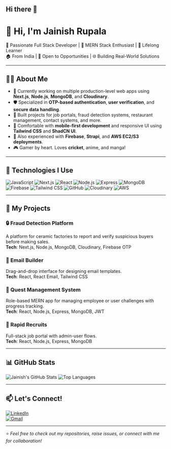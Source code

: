 ## Hi there 👋
# 👋 Hi, I'm Jainish Rupala

🎯 Passionate Full Stack Developer | 🚀 MERN Stack Enthusiast | 🧠 Lifelong Learner  
🏠 From India | 💼 Open to Opportunities | 🌐 Building Real-World Solutions

---

## 🧑‍💻 About Me

- 🔭 Currently working on multiple production-level web apps using **Next.js**, **Node.js**, **MongoDB**, and **Cloudinary**.
- 🛡️ Specialized in **OTP-based authentication**, **user verification**, and **secure data handling**.
- 💼 Built projects for job portals, fraud detection systems, restaurant management, contact systems, and more.
- 📱 Comfortable with **mobile-first development** and responsive UI using **Tailwind CSS** and **ShadCN UI**.
- 🧩 Also experienced with **Firebase**, **Strapi**, and **AWS EC2/S3 deployments**.
- 🎮 Gamer by heart. Loves **cricket**, anime, and manga!

---

## 🧰 Technologies I Use

![JavaScript](https://img.shields.io/badge/-JavaScript-black?style=flat&logo=javascript)
![Next.js](https://img.shields.io/badge/-Next.js-black?style=flat&logo=next.js)
![React](https://img.shields.io/badge/-React-black?style=flat&logo=react)
![Node.js](https://img.shields.io/badge/-Node.js-black?style=flat&logo=node.js)
![Express](https://img.shields.io/badge/-Express-black?style=flat&logo=express)
![MongoDB](https://img.shields.io/badge/-MongoDB-black?style=flat&logo=mongodb)
![Firebase](https://img.shields.io/badge/-Firebase-black?style=flat&logo=firebase)
![Tailwind CSS](https://img.shields.io/badge/-TailwindCSS-black?style=flat&logo=tailwind-css)
![GitHub](https://img.shields.io/badge/-GitHub-black?style=flat&logo=github)
![Cloudinary](https://img.shields.io/badge/-Cloudinary-black?style=flat&logo=cloudinary)
![AWS](https://img.shields.io/badge/-AWS-black?style=flat&logo=amazon-aws)

---

## 🚀 My Projects

### 🔒 Fraud Detection Platform  
A platform for ceramic factories to report and verify suspicious buyers before making sales.  
**Tech**: Next.js, Node.js, MongoDB, Cloudinary, Firebase OTP

### 📧 Email Builder  
Drag-and-drop interface for designing email templates.  
**Tech**: React, React Email, Tailwind CSS

### 📱 Quest Management System  
Role-based MERN app for managing employee or user challenges with progress tracking.  
**Tech**: React, Node.js, Express, MongoDB, JWT

### 🏢 Rapid Recruits  
Full-stack job portal with admin-user flows.  
**Tech**: React, Node.js, Express, MongoDB

---

## 📊 GitHub Stats

![Jainish's GitHub Stats](https://github-readme-stats.vercel.app/api?username=jainishrupala&show_icons=true&theme=radical)
![Top Languages](https://github-readme-stats.vercel.app/api/top-langs/?username=jainishrupala&layout=compact&theme=radical)

---

## 📫 Let's Connect!

[![LinkedIn](https://img.shields.io/badge/-LinkedIn-blue?style=flat&logo=linkedin)](https://linkedin.com/in/jainishrupala)  
[![Gmail](https://img.shields.io/badge/-jainishrupala.dev@gmail.com-c14438?style=flat&logo=Gmail&logoColor=white)](mailto:jainishrupala.dev@gmail.com)

---

⭐️ *Feel free to check out my repositories, raise issues, or connect with me for collaboration!*

<!--
**KINGs2302/KINGs2302** is a ✨ _special_ ✨ repository because its `README.md` (this file) appears on your GitHub profile.

Here are some ideas to get you started:

- 🔭 I’m currently working on ...
- 🌱 I’m currently learning ...
- 👯 I’m looking to collaborate on ...
- 🤔 I’m looking for help with ...
- 💬 Ask me about ...
- 📫 How to reach me: ...
- 😄 Pronouns: ...
- ⚡ Fun fact: ...
-->
